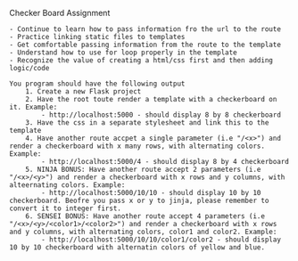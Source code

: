 Checker Board Assignment

    - Continue to learn how to pass information fro the url to the route
    - Practice linking static files to templates
    - Get comfortable passing information from the route to the template
    - Understand how to use for loop properly in the template
    - Recognize the value of creating a html/css first and then adding logic/code

    You program should have the following output
        1. Create a new Flask project
        2. Have the root toute render a template with a checkerboard on it. Example:
            - http://localhost:5000 - should display 8 by 8 checkerboard
        3. Have the css in a separate stylesheet and link this to the template
        4. Have another route accpet a single parameter (i.e "/<x>") and render a checkerboard with x many rows, with alternating colors. Example:
            - http://localhost:5000/4 - should display 8 by 4 checkerboard
        5. NINJA BONUS: Have another route accept 2 parameters (i.e "/<x>/<y>") and render a checkerboard with x rows and y columns, with alteernating colors. Example:
            - http://localhost:5000/10/10 - should display 10 by 10 checkerboard. Beofre you pass x or y to jinja, please remember to convert it to integer first.
        6. SENSEI BONUS: Have another route accept 4 parameters (i.e "/<x>/<y>/<color1>/<color2>") and render a checkerboard with x rows and y columns, with alternating colors, color1 and color2. Example:
            - http://localhost:5000/10/10/color1/color2 - should display 10 by 10 checkerboard with alternatin colors of yellow and blue.